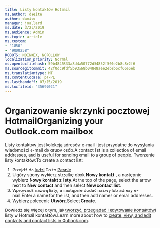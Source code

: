 ```yaml
---
title: Listy kontaktów Hotmail
ms.author: daeite
author: daeite
manager: joallard
ms.date: 3/21/2019
ms.audience: Admin
ms.topic: article
ms.custom:
- "1850"
- "9000258"
ROBOTS: NOINDEX, NOFOLLOW
localization_priority: Normal
ms.openlocfilehash: 59b4845833a8d4a50772d54852f500e2b8c8e2f6
ms.sourcegitcommit: 42f0dc9fdf5b93a68b048e8aee2eb9b6cf66a6eb
ms.translationtype: MT
ms.contentlocale: pl-PL
ms.lasthandoff: 07/15/2019
ms.locfileid: "35697021"
---
```

# <a name="organizing-your-outlookcom-mailbox"></a><span data-ttu-id="cd576-102">Organizowanie skrzynki pocztowej Hotmail</span><span class="sxs-lookup"><span data-stu-id="cd576-102">Organizing your Outlook.com mailbox</span></span>

<span data-ttu-id="cd576-103">Listy kontaktów jest kolekcją adresów e-mail i jest przydatne do wysyłania wiadomości e-mail do grupy osób.</span><span class="sxs-lookup"><span data-stu-id="cd576-103">A contact list is a collection of email addresses, and is useful for sending email to a group of people.</span></span> <span data-ttu-id="cd576-104">Tworzenie listy kontaktów:</span><span class="sxs-lookup"><span data-stu-id="cd576-104">To create a contact list:</span></span>

1. <span data-ttu-id="cd576-105">Przejdź do [ludzi](https://outlook.live.com/people/).</span><span class="sxs-lookup"><span data-stu-id="cd576-105">Go to [People](https://outlook.live.com/people/).</span></span>
1. <span data-ttu-id="cd576-106">U góry strony wybierz strzałkę obok **Nowy kontakt** , a następnie wybierz **Nowy kontakt z listy**.</span><span class="sxs-lookup"><span data-stu-id="cd576-106">At the top of the page, select the arrow next to **New contact** and then select **New contact list**.</span></span>
1. <span data-ttu-id="cd576-107">Wprowadź nazwę listy, a następnie dodać nazwy lub adresy e-mail.</span><span class="sxs-lookup"><span data-stu-id="cd576-107">Enter a name for the list, and then add names or email addresses.</span></span>
1. <span data-ttu-id="cd576-108">Wybierz polecenie **Utwórz**.</span><span class="sxs-lookup"><span data-stu-id="cd576-108">Select **Create**.</span></span>

<span data-ttu-id="cd576-109">Dowiedz się więcej o tym, jak [tworzyć, przeglądać i edytowanie kontaktów](https://support.office.com/article/5b909158-036e-4820-92f7-2a27f57b9f01?wt.mc_id=Office_Outlook_com_Alchemy)i listy w Hotmail kontaktów.</span><span class="sxs-lookup"><span data-stu-id="cd576-109">Learn more about how to [create, view, and edit contacts and contact lists in Outlook.com](https://support.office.com/article/5b909158-036e-4820-92f7-2a27f57b9f01?wt.mc_id=Office_Outlook_com_Alchemy).</span></span>